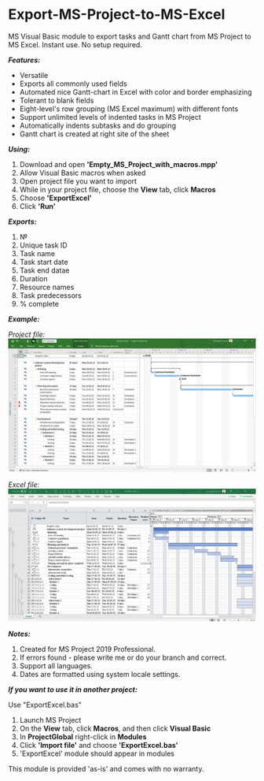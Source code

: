 # Export-MS-Project-to-MS-Excel
MS Visual Basic module to export tasks and Gantt chart from MS Project to MS Excel.
Instant use. No setup required.

**_Features:_**
  - Versatile
  - Exports all commonly used fields
  - Automated nice Gantt-chart in Excel with color and border emphasizing
  - Tolerant to blank fields
  - Eight-level's row grouping (MS Excel maximum) with different fonts
  - Support unlimited levels of indented tasks in MS Project
  - Automatically indents subtasks and do grouping
  - Gantt chart is created at right site of the sheet

**_Using:_**
  1. Download and open __'Empty_MS_Project_with_macros.mpp'__
  2. Allow Visual Basic macros when asked
  3. Open project file you want to import
  4. While in your project file, choose the __View__ tab, click __Macros__
  4. Choose __'ExportExcel'__
  5. Click __'Run'__


**_Exports:_**
  1. №
  2. Unique task ID
  3. Task name
  4. Task start date
  5. Task end datae
  6. Duration
  7. Resource names
  8. Task predecessors
  9. % complete

**_Example:_**

  _Project file:_
    ![Project screenshot](https://raw.githubusercontent.com/PopovGP/Export-MS-Project-to-MS-Excel/master/Samples_and_Images/Initial_project_example.png)
     
  _Excel file:_
    ![Excel screenshot](https://raw.githubusercontent.com/PopovGP/Export-MS-Project-to-MS-Excel/master/Samples_and_Images/Result_excel_example.png)

**_Notes:_**
  1. Created for MS Project 2019 Professional.
  2. If errors found - please write me or do your branch and correct.
  3. Support all languages.
  4. Dates are formatted using system locale settings.


**_If you want to use it in another project:_**

Use "ExportExcel.bas"
  1. Launch MS Project
  2. On the __View__ tab, click __Macros__, and then click __Visual Basic__
  3. In __ProjectGlobal__ right-click in __Modules__
  4. Click __'Import file'__ and choose __'ExportExcel.bas'__
  5. 'ExportExcel' module should appear in modules


This module is provided 'as-is' and comes with no warranty.

